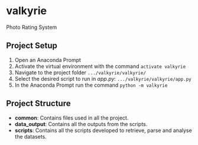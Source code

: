# valkyrie
Photo Rating System


## Project Setup 

1. Open an Anaconda Prompt
2. Activate the virtual environment with the command `activate valkyrie`
3. Navigate to the project folder `.../valkyrie/valkyrie/`
4. Select the desired script to run in *app.py*: `.../valkyrie/valkyrie/app.py`
5. In the Anaconda Prompt run the command `python -m valkyrie`

## Project Structure

- **common**: Contains files used in all the project.
- **data_output**: Contains all the outputs from the scripts.
- **scripts**: Contains all the scripts developed to retrieve, parse and analyse the datasets.